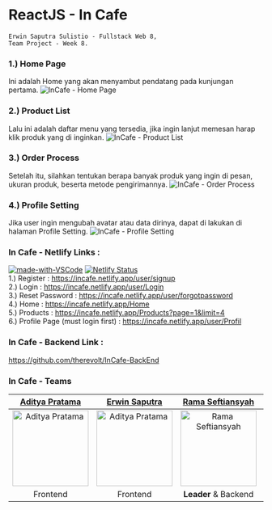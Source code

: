 # ReactJS - In Cafe
    Erwin Saputra Sulistio - Fullstack Web 8, 
    Team Project - Week 8.

### 1.) Home Page
Ini adalah Home yang akan menyambut pendatang pada kunjungan pertama.
![InCafe - Home Page](https://user-images.githubusercontent.com/77045083/116245936-b2661e00-a793-11eb-84ca-1401ade1bec4.png)  
### 2.) Product List
Lalu ini adalah daftar menu yang tersedia, jika ingin lanjut memesan harap klik produk yang di inginkan.
![InCafe - Product List](https://user-images.githubusercontent.com/77045083/116245971-bb56ef80-a793-11eb-9b90-56ce9a273465.png)  
### 3.) Order Process
Setelah itu, silahkan tentukan berapa banyak produk yang ingin di pesan, ukuran produk, beserta metode pengirimannya.
![InCafe - Order Process](https://user-images.githubusercontent.com/77045083/116245953-b6923b80-a793-11eb-9c32-c111584b7fd3.png)  
### 4.) Profile Setting
Jika user ingin mengubah avatar atau data dirinya, dapat di lakukan di halaman Profile Setting.
![InCafe - Profile Setting](https://user-images.githubusercontent.com/77045083/116245993-bf830d00-a793-11eb-8131-338bb7aa8f9d.png)  

### In Cafe - Netlify Links :  

[![made-with-VSCode](https://img.shields.io/badge/Made%20for-VSCode-1f425f.svg)](https://code.visualstudio.com/)
[![Netlify Status](https://api.netlify.com/api/v1/badges/3e5e5f0e-297c-4bbe-85d7-12793c76f338/deploy-status)](https://app.netlify.com/sites/ciwin-react-tickitz-arkademy/deploys)   
1.) Register : https://incafe.netlify.app/user/signup  
2.) Login : https://incafe.netlify.app/user/Login  
3.) Reset Password : https://incafe.netlify.app/user/forgotpassword  
4.) Home : https://incafe.netlify.app/Home  
5.) Products : https://incafe.netlify.app/Products?page=1&limit=4  
6.) Profile Page (must login first) : https://incafe.netlify.app/user/Profil  

### In Cafe - Backend Link :
https://github.com/therevolt/InCafe-BackEnd  

### In Cafe - Teams
[Aditya Pratama](https://github.com/heatclift77) | [Erwin Saputra](https://github.com/ErwinSaputraSulistio) | [Rama Seftiansyah](https://github.com/therevolt) | [Wisnu Prasetio](https://github.com/prasetioad)
:-: | :-: | :-: | :-:
<img src="https://avatars.githubusercontent.com/u/73774501?v=4" alt="Aditya Pratama" width="150"/> | <img src="https://avatars.githubusercontent.com/u/77045083?v=4" alt="Aditya Pratama" width="150"/> | <img src="https://avatars.githubusercontent.com/u/58101157?v=4" alt="Rama Seftiansyah" width="150"/> | <img src="https://avatars.githubusercontent.com/u/66661143?v=4" alt="Wisnu Prasetio" width="150"/>
Frontend | Frontend | <b>Leader</b> & Backend | Backend

